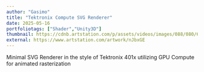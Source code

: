 ```yaml
---
author: "Gasimo"
title: "Tektronix Compute SVG Renderer"
date: 2025-05-16
portfoliotags: ["Shader","Unity3D"]
thumbnail: https://cdnb.artstation.com/p/assets/videos/images/088/080/657/smaller_square/gasimo-maxresdefault.jpg?1747388172
external: https://www.artstation.com/artwork/nJbxGE
---
```

Minimal SVG Renderer in the style of Tektronix 401x utilizing GPU Compute for animated rasterization 